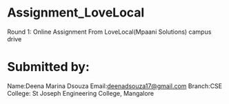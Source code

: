 # Assignment_LoveLocal
Round 1: Online Assignment From LoveLocal(Mpaani Solutions) campus drive
# Submitted by:
Name:Deena Marina Dsouza
Email:deenadsouza17@gmail.com
Branch:CSE
College: St Joseph Engineering College, Mangalore
